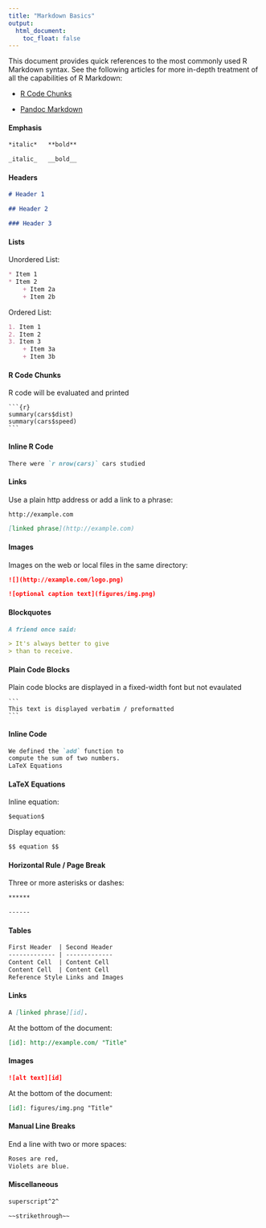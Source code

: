 ```yaml
---
title: "Markdown Basics"
output:
  html_document:
    toc_float: false
---
```


This document provides quick references to the most commonly used R Markdown syntax. See the following articles for more in-depth treatment of all the capabilities of R Markdown:

* [R Code Chunks](https://bookdown.org/yihui/rmarkdown/r-code.html)

* [Pandoc Markdown](authoring_pandoc_markdown.html)

#### Emphasis

```markdown
*italic*   **bold**

_italic_   __bold__
```

#### Headers

```markdown
# Header 1

## Header 2

### Header 3
```

#### Lists

Unordered List:

```markdown
* Item 1
* Item 2
    + Item 2a
    + Item 2b
```

Ordered List:

```markdown
1. Item 1
2. Item 2
3. Item 3
    + Item 3a
    + Item 3b
```

#### R Code Chunks

R code will be evaluated and printed

<pre class="markdown"><code>&#96;&#96;&#96;{r}
summary(cars$dist)
summary(cars$speed)
&#96;&#96;&#96;
</code></pre>

#### Inline R Code

```markdown
There were `r nrow(cars)` cars studied
```

#### Links

Use a plain http address or add a link to a phrase:

```markdown
http://example.com

[linked phrase](http://example.com)
```

#### Images

Images on the web or local files in the same directory:

```markdown
![](http://example.com/logo.png)

![optional caption text](figures/img.png)
```

#### Blockquotes

```markdown
A friend once said:

> It's always better to give
> than to receive.
```

#### Plain Code Blocks

Plain code blocks are displayed in a fixed-width font but not evaulated

<pre class="markdown"><code>&#96;&#96;&#96;
This text is displayed verbatim / preformatted
&#96;&#96;&#96;
</code></pre>

#### Inline Code

```markdown
We defined the `add` function to
compute the sum of two numbers.
LaTeX Equations
```

#### LaTeX Equations

Inline equation:
```markdown
$equation$
```

Display equation:
```markdown
$$ equation $$
```

#### Horizontal Rule / Page Break

Three or more asterisks or dashes:

```markdown
******

------
```

#### Tables

```markdown
First Header  | Second Header
------------- | -------------
Content Cell  | Content Cell
Content Cell  | Content Cell
Reference Style Links and Images
```

#### Links

```markdown
A [linked phrase][id].
```

At the bottom of the document:

```markdown
[id]: http://example.com/ "Title"
```

#### Images

```markdown
![alt text][id]
```

At the bottom of the document:

```markdown
[id]: figures/img.png "Title"
```

#### Manual Line Breaks

End a line with two or more spaces:

```markdown
Roses are red,  
Violets are blue.
```


#### Miscellaneous

```markdown
superscript^2^

~~strikethrough~~
```
